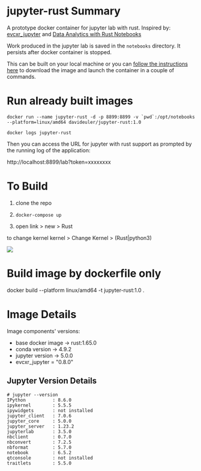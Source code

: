 # jupyter-rust Summary
A prototype docker container for jupyter lab with rust. Inspired by: [evcxr_jupyter](https://github.com/google/evcxr/blob/master/evcxr_jupyter/README.md) and [Data Analytics with Rust Notebooks](https://datacrayon.com/)

Work produced in the jupyter lab is saved in the `notebooks` directory. It persists after docker container is stopped.

This can be built on your local machine or you can [follow the instructions here](https://hub.docker.com/repository/docker/zie0/jupyter-rust) to download the image and launch the container in a couple of commands.

# Run already built images

```
docker run --name jupyter-rust -d -p 8899:8899 -v `pwd`:/opt/notebooks --platform=linux/amd64 davideuler/jupyter-rust:1.0

docker logs jupyter-rust
```

Then you can access the URL for jupyter with rust support as prompted by the running log of the application:

http://localhost:8899/lab?token=xxxxxxxx

# To Build

1. clone the repo

2. `docker-compose up`

3. open link > new > Rust

to change kernel
kernel > Change Kernel > (Rust|python3)

![](.jupyter-rust_helloWorld.gif)

# Build image by dockerfile only

docker build --platform linux/amd64 -t jupyter-rust:1.0 .


# Image Details

Image components' versions:
* base docker image -> rust:1.65.0
* conda version -> 4.9.2 
* jupyter version -> 5.0.0
* evcxr_jupyter = "0.8.0"

## Jupyter Version Details
```
# jupyter --version
IPython          : 8.6.0
ipykernel        : 5.5.5
ipywidgets       : not installed
jupyter_client   : 7.0.6
jupyter_core     : 5.0.0
jupyter_server   : 1.23.2
jupyterlab       : 3.5.0
nbclient         : 0.7.0
nbconvert        : 7.2.5
nbformat         : 5.7.0
notebook         : 6.5.2
qtconsole        : not installed
traitlets        : 5.5.0
```
